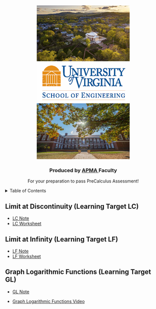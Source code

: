 
<!-- PROJECT LOGO -->
<br />
<div align="center">
  <a href="https://github.com/MeiqinatUVA/Precalculus">
    <img src="images/logo2.jpeg" alt="Logo" width="300" height="180">
      <img src="images/logo.png" alt="Logo1" width="300" height="130">
      <img src="images/logo1.jpeg" alt="Logo2" width="300" height="180">
  </a>

  <h3 align="center">Produced by <a href="https://engineering.virginia.edu/offices-programs/applied-mathematics)">APMA </a> Faculty</h3>

  <p align="center">
    For your preparation to pass PreCalculus Assessment!
    
  </p>
</div>



<!-- TABLE OF CONTENTS -->
<details>
  <summary>Table of Contents</summary>
  <ol>
    <li>
      <a href="#Limit at Discontinuity (Learning Target LC)">Graph Logarithmic Functions (GL)</a>
    </li>
 <li><a href="#Limit at Infinity (Learning Target LF)">Limit at Infinity (LF)</a></li>
 <li><a href="#Graph Logarithmic Functions (Learning Target GL)">Graph Logarithmic Functions (GL)</a></li>

        
  </ol>
</details>


## Limit at Discontinuity (Learning Target LC)
* <a href="https://MeiqinatUVA.github.io/Notes/PreCalculus_Limit at Discontinuity_Slides.pdf">LC Note</a>
* <a href="https://MeiqinatUVA.github.io/PreCal Worksheets/Worksheet_limit at discontinuity.pdf">LC Worksheet</a>


## Limit at Infinity (Learning Target LF)
* <a href="https://MeiqinatUVA.github.io/Notes/PreCalculus_Limit-at-Infinity_Slides.pdf">LF Note</a>
* <a href="https://MeiqinatUVA.github.io/PreCal Worksheets/Worksheet_limit at infinity.pdf">LF Worksheet</a>


## Graph Logarithmic Functions (Learning Target GL)
* <a href="https://MeiqinatUVA.github.io/Notes/PreCalculus_Logarithmic-Functions_Slides.pdf">GL Note</a>

* [Graph Logarithmic Functions Video](https://uva.hosted.panopto.com/Panopto/Pages/Viewer.aspx?id=4f00887b-3e70-4ea6-be84-afef011050fe)



